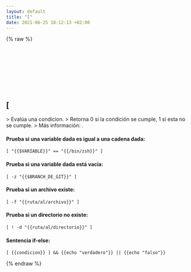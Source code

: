 ```yaml
---
layout: default
title: "["
date: 2021-06-25 18:12:13 +02:00
---
```

{% raw %}
<h2 id="[">
  <a href="/es/common/[.html">[</a> <a href="#["><svg class="icon">
    <use href="/assets/images/unicode_sprite.svg#link" />
  </svg></a>
</h2>
> Evalúa una condicion.
> Retorna 0 si la condición se cumple, 1 si esta no se cumple.
> Más información: <https://www.gnu.org/software/coreutils/test>.

#### Prueba si una variable dada es igual a una cadena dada:
```shell
[ "{{$VARIABLE}}" == "{{/bin/zsh}}" ]
```
#### Prueba si una variable dada está vacía:
```shell
[ -z "{{$BRANCH_DE_GIT}}" ]
```
#### Prueba si un archivo existe:
```shell
[ -f "{{ruta/al/archivo}}" ]
```
#### Prueba si un directorio no existe:
```shell
[ ! -d "{{ruta/al/directorio}}" ]
```
#### Sentencia if-else:
```shell
[ {{condicion}} ] && {{echo "verdadero"}} || {{echo "falso"}}
```
{% endraw %}